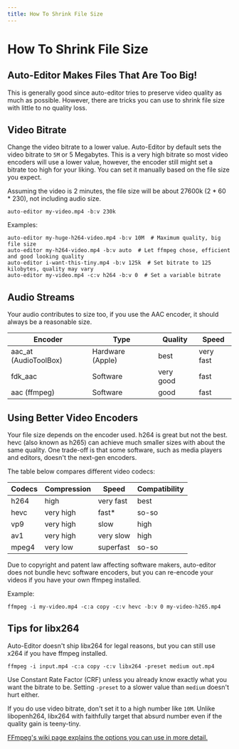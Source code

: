 ```yaml
---
title: How To Shrink File Size
---
```


# How To Shrink File Size

## Auto-Editor Makes Files That Are Too Big!
This is generally good since auto-editor tries to preserve video quality as much as possible. However, there are tricks you can use to shrink file size with little to no quality loss.

## Video Bitrate
Change the video bitrate to a lower value. Auto-Editor by default sets the video bitrate to `5M` or 5 Megabytes. This is a very high bitrate so most video encoders will use a lower value, however, the encoder still might set a bitrate too high for your liking. You can set it manually based on the file size you expect.

Assuming the video is 2 minutes, the file size will be about 27600k (2 * 60 * 230), not including audio size.
```
auto-editor my-video.mp4 -b:v 230k
```

Examples:
```
auto-editor my-huge-h264-video.mp4 -b:v 10M  # Maximum quality, big file size
auto-editor my-h264-video.mp4 -b:v auto  # Let ffmpeg chose, efficient and good looking quality
auto-editor i-want-this-tiny.mp4 -b:v 125k  # Set bitrate to 125 kilobytes, quality may vary
auto-editor my-video.mp4 -c:v h264 -b:v 0  # Set a variable bitrate
```

## Audio Streams
Your audio contributes to size too, if you use the AAC encoder, it should always be a reasonable size.

| Encoder               | Type             | Quality   | Speed     |
|-----------------------|------------------|-----------|-----------|
| aac_at (AudioToolBox) | Hardware (Apple) | best      | very fast |
| fdk_aac               | Software         | very good | fast      |
| aac (ffmpeg)          | Software         | good      | fast      |

## Using Better Video Encoders
Your file size depends on the encoder used. h264 is great but not the best. hevc (also known as h265) can achieve much smaller sizes with about the same quality. One trade-off is that some software, such as media players and editors, doesn't the next-gen encoders.

The table below compares different video codecs:

| Codecs  | Compression | Speed      | Compatibility |
|---------|-------------|------------|---------------|
| h264    | high        | very fast  | best          |
| hevc    | very high   | fast*      | so-so         |
| vp9     | very high   | slow       | high          |
| av1     | very high   | very slow  | high          |
| mpeg4   | very low    | superfast  | so-so         |


Due to copyright and patent law affecting software makers, auto-editor does not bundle hevc software encoders, but you can re-encode your videos if you have your own ffmpeg installed.

Example:
```
ffmpeg -i my-video.mp4 -c:a copy -c:v hevc -b:v 0 my-video-h265.mp4
```

## Tips for libx264
Auto-Editor doesn't ship libx264 for legal reasons, but you can still use x264 if you have ffmpeg installed.

```
ffmpeg -i input.mp4 -c:a copy -c:v libx264 -preset medium out.mp4
```

Use Constant Rate Factor (CRF) unless you already know exactly what you want the bitrate to be. Setting `-preset` to a slower value than `medium` doesn't hurt either.

If you do use video bitrate, don't set it to a high number like `10M`. Unlike libopenh264, libx264 with faithfully target that absurd number even if the quality gain is teeny-tiny.

[FFmpeg's wiki page explains the options you can use in more detail.](https://trac.ffmpeg.org/wiki/Encode/H.264)
